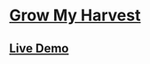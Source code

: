 # [Grow My Harvest](https://growmyharvest.com)

## [Live Demo](https://kavisanghavi.github.io/Grow-My-Harvest/)


